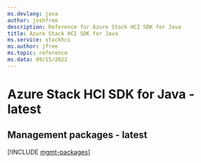 ```yaml
---
ms.devlang: java
author: joshfree
description: Reference for Azure Stack HCI SDK for Java
title: Azure Stack HCI SDK for Java
ms.service: stackhci
ms.author: jfree
ms.topic: reference
ms.data: 09/15/2022
---
```

# Azure Stack HCI SDK for Java - latest

## Management packages - latest
[!INCLUDE [mgmt-packages](stack-hci-mgmt-index.md)]